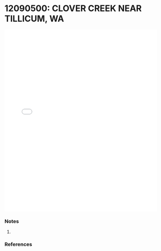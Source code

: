 # 12090500: CLOVER CREEK NEAR TILLICUM, WA

<iframe src="/_static/stations/12090500_fdc.html" width="100%" height="600" frameborder="0"></iframe>

### Notes
1. 

### References


